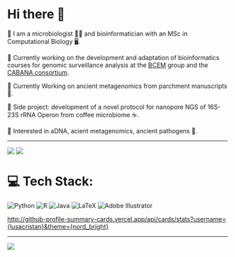 # Hi there :dizzy:

:blossom: 	 I am a microbiologist :woman_scientist:  and bioinformatician with an MSc in Computational Biology :desktop_computer:.

:blossom: 	 Currently working on the development and adaptation of bioinformatics courses for genomic surveillance analysis at the [BCEM](https://bcem-uniandes.github.io/) group and the [CABANA consortium](https://www.cabana.online/).

:blossom: 	 Currently Working on ancient metagenomics from parchment manuscripts :scroll:.

:blossom: 	 Side project: development of a novel protocol for nanopore NGS of 16S-23S rRNA Operon from coffee microbiome :coffee:.

:blossom: 	 Interested in aDNA, acient metagenomics, ancient pathogens :microbe:.

___

![](http://github-profile-summary-cards.vercel.app/api/cards/profile-details?username=lusacristan&theme=default) 
![](http://github-profile-summary-cards.vercel.app/api/cards/stats?username=vn7n24fzkq&theme=default) 

# 💻 Tech Stack:
![Python](https://img.shields.io/badge/python-3670A0?style=for-the-badge&logo=python&logoColor=ffdd54) ![R](https://img.shields.io/badge/r-%23276DC3.svg?style=for-the-badge&logo=r&logoColor=white) ![Java](https://img.shields.io/badge/java-%23ED8B00.svg?style=for-the-badge&logo=openjdk&logoColor=white) ![LaTeX](https://img.shields.io/badge/latex-%23008080.svg?style=for-the-badge&logo=latex&logoColor=white) ![Adobe Illustrator](https://img.shields.io/badge/adobe%20illustrator-%23FF9A00.svg?style=for-the-badge&logo=adobe%20illustrator&logoColor=white)

http://github-profile-summary-cards.vercel.app/api/cards/stats?username={lusacristan}&theme={nord_bright}

---
[![](https://visitcount.itsvg.in/api?id=lusacristan&icon=0&color=5)](https://visitcount.itsvg.in)
